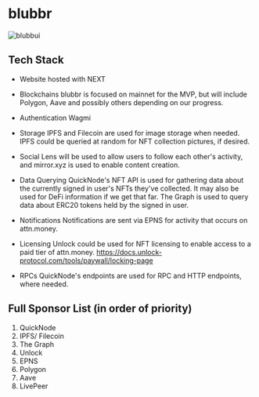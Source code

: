 # blubbr
![blubbui](https://user-images.githubusercontent.com/86300766/191803348-412224dc-d870-4656-a4ad-42f482d981ca.png)


## Tech Stack
- Website hosted with NEXT

- Blockchains
blubbr is focused on mainnet for the MVP, but will include Polygon, Aave and possibly others depending on our progress.

- Authentication
Wagmi

- Storage
IPFS and Filecoin are used for image storage when needed. IPFS could be queried at random for NFT collection pictures, if desired.

- Social
Lens will be used to allow users to follow each other's activity, and mirror.xyz is used to enable content creation. 

- Data Querying
QuickNode's NFT API is used for gathering data about the currently signed in user's NFTs they've collected. It may also be used for DeFi information if we get that far.
The Graph is used to query data about ERC20 tokens held by the signed in user. 

- Notifications
Notifications are sent via EPNS for activity that occurs on attn.money. 

- Licensing
Unlock could be used for NFT licensing to enable access to a paid tier of attn.money.
https://docs.unlock-protocol.com/tools/paywall/locking-page

- RPCs
QuickNode's endpoints are used for RPC and HTTP endpoints, where needed.

## Full Sponsor List (in order of priority)
1. QuickNode
2. IPFS/ Filecoin
3. The Graph
4. Unlock
5. EPNS
6. Polygon
7. Aave
8. LivePeer
